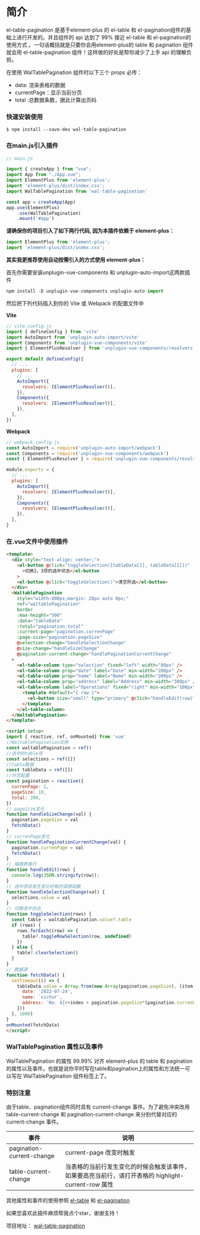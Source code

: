 # 简介
el-table-pagination 是基于element-plus 的 el-table 和 el-pagination组件的基础上进行开发的。并且组件的 api 达到了 99% 接近 el-table 和 el-pagination的使用方式 。一句话概括就是只要你会用element-plus的 table 和 pagination 组件就会用 el-table-pagination 组件！这样做的好处是帮你减少了上手 api 的理解负担。

在使用 WalTablePagination 组件时以下三个 props 必传：

- data: 渲染表格的数据
- currentPage：显示当前分页
- total :总数据条数，据此计算出页码
### 快速安装使用
```
$ npm install --save-dev wal-table-pagination
```

### 在main.js引入插件
```js
// main.js

import { createApp } from "vue";
import App from "./App.vue";
import ElementPlus from 'element-plus';
import 'element-plus/dist/index.css';
import WalTablePagination from 'wal-table-pagination'

const app = createApp(App)
app.use(ElementPlus)
    .use(WalTablePagination)
    .mount('#app')

```

**请确保你的项目引入了如下两行代码, 因为本插件依赖于 element-plus：**
```js
import ElementPlus from 'element-plus';
import 'element-plus/dist/index.css';
```
**其实我更推荐使用自动按需引入的方式使用 element-plus：**

首先你需要安装unplugin-vue-components 和 unplugin-auto-import这两款插件

```js
npm install -D unplugin-vue-components unplugin-auto-import
```
然后把下列代码插入到你的 Vite 或 Webpack 的配置文件中

**Vite**
```js
// vite.config.js
import { defineConfig } from 'vite'
import AutoImport from 'unplugin-auto-import/vite'
import Components from 'unplugin-vue-components/vite'
import { ElementPlusResolver } from 'unplugin-vue-components/resolvers'

export default defineConfig({
  // ...
  plugins: [
    // ...
    AutoImport({
      resolvers: [ElementPlusResolver()],
    }),
    Components({
      resolvers: [ElementPlusResolver()],
    }),
  ],
})
```
**Webpack**

```js
// webpack.config.js
const AutoImport = require('unplugin-auto-import/webpack')
const Components = require('unplugin-vue-components/webpack')
const { ElementPlusResolver } = require('unplugin-vue-components/resolvers')

module.exports = {
  // ...
  plugins: [
    AutoImport({
      resolvers: [ElementPlusResolver()],
    }),
    Components({
      resolvers: [ElementPlusResolver()],
    }),
  ],
}
```

### 在.vue文件中使用插件

```html
<template>
  <div style="text-align: center;">
    <el-button @click="toggleSelection([tableData[1], tableData[2]])"
      >切换2，3项的选中状态</el-button
    >
    <el-button @click="toggleSelection()">清空所选</el-button>
  </div>
  <WaltablePagination
    style="width:800px;margin: 20px auto 0px;"
    ref="waltablePagination"
    border
    :max-height="500"
    :data="tableData"
    :total="pagination.total"
    :current-page="pagination.currenPage"
    :page-size="pagination.pageSize"
    @selection-change="handleSelectionChange"
    @size-change="handleSizeChange"
    @pagination-current-change="handlePaginationCurrentChange"
  >
    <el-table-column type="selection" fixed="left" width="80px" />
    <el-table-column prop="date" label="Date" min-width="200px" />
    <el-table-column prop="name" label="Name" min-width="200px" />
    <el-table-column prop="address" label="Address" min-width="300px" />
    <el-table-column label="Operations" fixed="right" min-width="100px">
      <template #default="{ row }">
        <el-button size="small" type="primary" @click="handleEdit(row)">编辑</el-button>
      </template>
    </el-table-column>
  </WaltablePagination>
</template>

<script setup>
import { reactive, ref, onMounted} from 'vue'
//WaltablePagination实例
const waltablePagination = ref()  
//选中的table项
const selections = ref([]) 
//table数据
const tableData = ref([])  
//分页配置
const pagination = reactive({
  currenPage: 1,
  pageSize: 10,
  total: 200,
})
// pageSize变化
function handleSizeChange(val) {
  pagination.pageSize = val
  fetchData()
}
// currenPage变化
function handlePaginationCurrentChange(val) {
  pagination.currenPage = val
  fetchData()
}
// 编辑表格行
function handleEdit(row) {
  console.log(JSON.stringify(row));
}
// 选中项目发生变化时候的调用函数
function handleSelectionChange(val) {
  selections.value = val
}
// 切换选中状态
function toggleSelection(rows) {
  const table = waltablePagination.value?.table
  if (rows) {
    rows.forEach((row) => {
      table?.toggleRowSelection(row, undefined)
    })
  } else {
    table?.clearSelection()
  }
}
// 数据源
function fetchData() {
  setTimeout(() => {
    tableData.value = Array.from(new Array(pagination.pageSize), (item, index) => ({
      date: '2022-07-24',
      name: `victor`,
      address: `No. ${++index + pagination.pageSize*(pagination.currenPage-1)} , Grove St, Los Angeles`
    }))
  }, 1000)
}
onMounted(fetchData)
</script>
```

### WalTablePagination 属性以及事件

WalTablePagination 的属性 99.99% 对齐 element-plus 的 table 和 pagination 的属性以及事件。也就是说你平时写在table和pagination上的属性和方法统一可以写在 WalTablePagination 组件标签上了。

### 特别注意

由于table、pagination组件同时具有 current-change 事件。为了避免冲突改用 table-current-change 和 pagination-current-change 来分别代替对应的 current-change 事件。

| 事件 | 说明 |
| -- | -- |
| pagination-current-change | current-page 改变时触发 |
| table-current-change | 当表格的当前行发生变化的时候会触发该事件，如果要高亮当前行，请打开表格的 highlight-current-row 属性 |


其他属性和事件的使用参照 [el-table](https://element-plus.gitee.io/zh-CN/component/table.html) 和 [el-pagination](https://element-plus.gitee.io/zh-CN/component/pagination.html)

如果您喜欢此插件麻烦帮我点个star，谢谢支持！

项目地址： [wal-table-pagination](https://github.com/JZH189/wal-table-pagination)